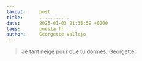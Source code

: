 ```yaml
---
layout:     post
title:      ...........
date:       2025-01-03 21:35:59 +0200
tags:       poesía fr
author:     Georgette Vallejo
---
```

> Je tant neigé pour que tu dormes. Georgette.
